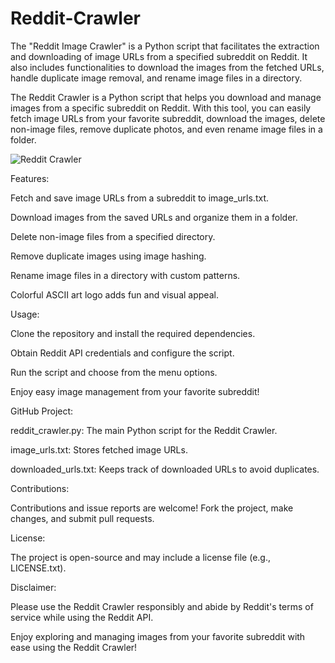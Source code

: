 # Reddit-Crawler
The "Reddit Image Crawler" is a Python script that facilitates the extraction and downloading of image URLs from a specified subreddit on Reddit. It also includes functionalities to download the images from the fetched URLs, handle duplicate image removal, and rename image files in a directory.

The Reddit Crawler is a Python script that helps you download and manage images from a specific subreddit on Reddit. With this tool, you can easily fetch image URLs from your favorite subreddit, download the images, delete non-image files, remove duplicate photos, and even rename image files in a folder.

![Reddit Crawler](https://github.com/RaccoonTamer/Reddit-Crawler/assets/133187979/897a9697-b93a-4a6c-88ea-8d8005651b77)

Features:

Fetch and save image URLs from a subreddit to image_urls.txt.

Download images from the saved URLs and organize them in a folder.

Delete non-image files from a specified directory.

Remove duplicate images using image hashing.

Rename image files in a directory with custom patterns.

Colorful ASCII art logo adds fun and visual appeal.

Usage:

Clone the repository and install the required dependencies.

Obtain Reddit API credentials and configure the script.

Run the script and choose from the menu options.

Enjoy easy image management from your favorite subreddit!

GitHub Project:

reddit_crawler.py: The main Python script for the Reddit Crawler.

image_urls.txt: Stores fetched image URLs.

downloaded_urls.txt: Keeps track of downloaded URLs to avoid duplicates.

Contributions:

Contributions and issue reports are welcome! Fork the project, make changes, and submit pull requests.

License:

The project is open-source and may include a license file (e.g., LICENSE.txt).

Disclaimer:

Please use the Reddit Crawler responsibly and abide by Reddit's terms of service while using the Reddit API.

Enjoy exploring and managing images from your favorite subreddit with ease using the Reddit Crawler!
